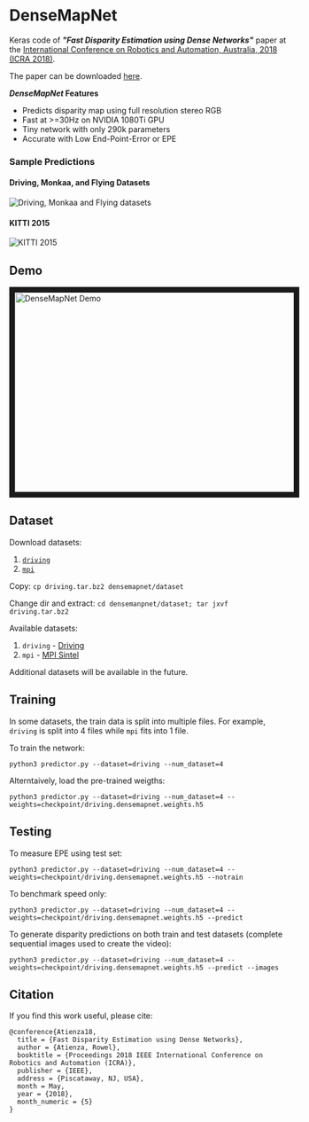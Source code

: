 # DenseMapNet
Keras code of **_"Fast Disparity Estimation using Dense Networks"_** paper at the [International Conference on Robotics and Automation, Australia, 2018 (ICRA 2018)](http://icra2018.org/).

The paper can be downloaded [here](https://arxiv.org/pdf/1805.07499.pdf).

**_DenseMapNet_ Features**
- Predicts disparity map using full resolution stereo RGB
- Fast at >=30Hz on NVIDIA 1080Ti GPU
- Tiny network with only 290k parameters 
- Accurate with Low End-Point-Error or EPE

### Sample Predictions ###
#### Driving, Monkaa, and Flying Datasets ####
![Driving, Monkaa and Flying datasets](media/Driving-Monkaa-Flying.png)
#### KITTI 2015 ####
![KITTI 2015](media/KITTI2015.png)

## Demo

<a href="http://www.youtube.com/watch?feature=player_embedded&v=NBL-hFQRh4k
" target="_blank"><img src="http://img.youtube.com/vi/NBL-hFQRh4k/0.jpg" 
alt="DenseMapNet Demo" width="640" height="360" border="10" /></a>

## Dataset
Download datasets:
1. [`driving`](https://drive.google.com/file/d/1q01ffNwvnZkrdw58_LIX-tf-vkzsGGmI/view?usp=sharing)
2. [`mpi`](https://drive.google.com/file/d/1mntUmDxpmCPafYh9nCDWPgT6JyzVovDK/view?usp=sharing)

Copy: `cp driving.tar.bz2 densemapnet/dataset`

Change dir and extract: `cd densemanpnet/dataset; tar jxvf driving.tar.bz2`

Available datasets:

1. `driving` - [Driving](https://lmb.informatik.uni-freiburg.de/resources/datasets/SceneFlowDatasets.en.html) 
2. `mpi` - [MPI Sintel](http://sintel.is.tue.mpg.de/)

Additional datasets will be available in the future.

## Training
In some datasets, the train data is split into multiple files. For example, `driving` is split into 4 files while `mpi` fits into 1 file.

To train the network:

`python3 predictor.py --dataset=driving --num_dataset=4`

Alterntaively, load the pre-trained weigths:

`python3 predictor.py --dataset=driving --num_dataset=4 --weights=checkpoint/driving.densemapnet.weights.h5`

## Testing

To measure EPE using test set:

`python3 predictor.py --dataset=driving --num_dataset=4 --weights=checkpoint/driving.densemapnet.weights.h5 --notrain`

To benchmark speed only:

`python3 predictor.py --dataset=driving --num_dataset=4 --weights=checkpoint/driving.densemapnet.weights.h5 --predict`

To generate disparity predictions on both train and test datasets (complete sequential images used to create the video):

`python3 predictor.py --dataset=driving --num_dataset=4 --weights=checkpoint/driving.densemapnet.weights.h5 --predict
--images`

## Citation
If you find this work useful, please cite:

```
@conference{Atienza18,
  title = {Fast Disparity Estimation using Dense Networks},
  author = {Atienza, Rowel},
  booktitle = {Proceedings 2018 IEEE International Conference on Robotics and Automation (ICRA)},
  publisher = {IEEE},
  address = {Piscataway, NJ, USA},
  month = May,
  year = {2018},
  month_numeric = {5}
}
```
